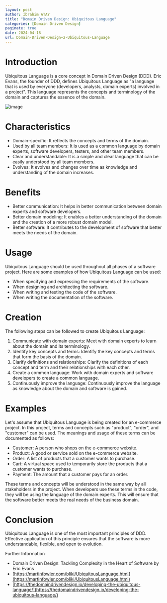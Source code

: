 ```yaml
---
layout: post
author: İbrahim ATAY
title: "Domain Driven Design: Ubiquitous Language"
categories: [Domain Driven Design]
paginate: true
date: 2024-04-18
url: Domain-Driven-Design–2-Ubiquitous-Language
---
```


# Introduction
Ubiquitous Language is a core concept in Domain Driven Design (DDD). Eric Evans, the founder of DDD, defines Ubiquitous Language as "a language that is used by everyone (developers, analysts, domain experts) involved in a project". This language represents the concepts and terminology of the domain and captures the essence of the domain.

![image](/assets/media/Domain-Driven-Design–2-Ubiquitous-Language/Ubiquitous-Language.png)

# Characteristics
- Domain-specific: It reflects the concepts and terms of the domain.
- Used by all team members: It is used as a common language by domain experts, software developers, testers, and other team members.
- Clear and understandable: It is a simple and clear language that can be easily understood by all team members.
- Evolves: It evolves and changes over time as knowledge and understanding of the domain increases.

# Benefits
- Better communication: It helps in better communication between domain experts and software developers.
- Better domain modeling: It enables a better understanding of the domain and the creation of a more robust domain model.
- Better software: It contributes to the development of software that better meets the needs of the domain.

# Usage
Ubiquitous Language should be used throughout all phases of a software project. Here are some examples of how Ubiquitous Language can be used:
- When specifying and expressing the requirements of the software.
- When designing and architecting the software.
- When writing and testing the code of the software.
- When writing the documentation of the software.

# Creation
The following steps can be followed to create Ubiquitous Language:
1. Communicate with domain experts: Meet with domain experts to learn about the domain and its terminology.
2. Identify key concepts and terms: Identify the key concepts and terms that form the basis of the domain.
3.	Clarify definitions and relationships: Clarify the definitions of each concept and term and their relationships with each other.
4.	Create a common language: Work with domain experts and software developers to create a common language.
5.	Continuously improve the language: Continuously improve the language as knowledge about the domain and software is gained.

# Examples
Let's assume that Ubiquitous Language is being created for an e-commerce project. In this project, terms and concepts such as "product", "order", and "customer" can be used. The meanings and usage of these terms can be documented as follows:
- Customer: A person who shops on the e-commerce website.
- Product: A good or service sold on the e-commerce website.
- Order: A list of products that a customer wants to purchase.
- Cart: A virtual space used to temporarily store the products that a customer wants to purchase.
- Payment: The amount that a customer pays for an order.

These terms and concepts will be understood in the same way by all stakeholders in the project. When developers use these terms in the code, they will be using the language of the domain experts. This will ensure that the software better meets the real needs of the business domain.

# Conclusion
Ubiquitous Language is one of the most important principles of DDD. Effective application of this principle ensures that the software is more understandable, flexible, and open to evolution.

Further Information
- Domain Driven Design: Tackling Complexity in the Heart of Software by Eric Evans 
- [https://martinfowler.com/bliki/UbiquitousLanguage.html](https://martinfowler.com/bliki/UbiquitousLanguage.html)
- [https://thedomaindrivendesign.io/developing-the-ubiquitous-language/](https://thedomaindrivendesign.io/developing-the-ubiquitous-language/)
